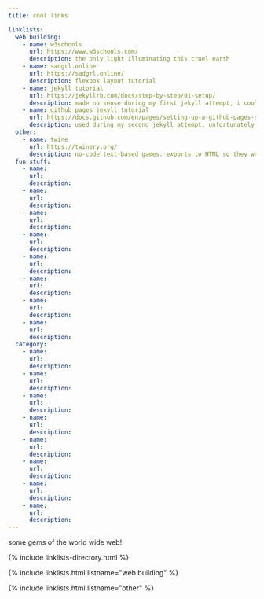```yaml
---
title: cool links

linklists:
  web building:
    - name: w3schools
      url: https://www.w3schools.com/
      description: the only light illuminating this cruel earth
    - name: sadgrl.online
      url: https://sadgrl.online/
      description: flexbox layout tutorial
    - name: jekyll tutorial
      url: https://jekyllrb.com/docs/step-by-step/01-setup/
      description: made no sense during my first jekyll attempt, i couldn't even figure out how to test my site locally RIP. but after reading through the github tutorial, the combined knowledge from both sources made my second run way smoother!
    - name: github pages jekyll tutorial
      url: https://docs.github.com/en/pages/setting-up-a-github-pages-site-with-jekyll/creating-a-github-pages-site-with-jekyll
      description: used during my second jekyll attempt. unfortunately scrapped the site because it came with a premade "theme".
  other:
    - name: twine
      url: https://twinery.org/
      description: no-code text-based games. exports to HTML so they work anywhere!
  fun stuff:
    - name:
      url:
      description:
    - name:
      url:
      description:
    - name:
      url:
      description:
    - name:
      url:
      description:
    - name:
      url:
      description:
    - name:
      url:
      description:
    - name:
      url:
      description:
    - name:
      url:
      description:
  category:
    - name:
      url:
      description:
    - name:
      url:
      description:
    - name:
      url:
      description:
    - name:
      url:
      description:
    - name:
      url:
      description:
    - name:
      url:
      description:
    - name:
      url:
      description:
    - name:
      url:
      description:
---
```


some gems of the world wide web!

{% include linklists-directory.html %}

{% include linklists.html listname="web building" %}

{% include linklists.html listname="other" %}
